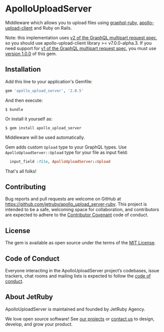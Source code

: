 # ApolloUploadServer

Middleware which allows you to upload files using [graphql-ruby](https://github.com/rmosolgo/graphql-ruby), [apollo-upload-client](https://github.com/jaydenseric/apollo-upload-client) and Ruby on Rails.

Note: this implementation uses [v2 of the GraphQL multipart request spec](https://github.com/jaydenseric/graphql-multipart-request-spec/tree/v2.0.0-alpha.2), so you should use apollo-upload-client library >= v7.0.0-alpha.3. If you need support for [v1 of the GraphQL multipart request spec](https://github.com/jaydenseric/graphql-multipart-request-spec/tree/v1.0.0), you must
use [version 1.0.0](https://github.com/jetruby/apollo_upload_server-ruby/tree/1.0.0) of this gem.
## Installation

Add this line to your application's Gemfile:

```ruby
gem 'apollo_upload_server', '2.0.5'
```

And then execute:

    $ bundle

Or install it yourself as:

    $ gem install apollo_upload_server

Middleware will be used automatically.

Gem adds custom `Upload` type to your GraphQL types.
Use `ApolloUploadServer::Upload` type for your file as input field:
```ruby
  input_field :file, ApolloUploadServer::Upload
```

That's all folks!

## Contributing

Bug reports and pull requests are welcome on GitHub at https://github.com/jetruby/apollo_upload_server-ruby. This project is intended to be a safe, welcoming space for collaboration, and contributors are expected to adhere to the [Contributor Covenant](http://contributor-covenant.org) code of conduct.

## License

The gem is available as open source under the terms of the [MIT License](https://opensource.org/licenses/MIT).

## Code of Conduct

Everyone interacting in the ApolloUploadServer project’s codebases, issue trackers, chat rooms and mailing lists is expected to follow the [code of conduct](https://github.com/jetruby/apollo_upload_server-ruby/blob/master/CODE_OF_CONDUCT.md).

## About JetRuby
ApolloUploadServer is maintained and founded by JetRuby Agency.

We love open source software!
See [our projects][portfolio] or
[contact us][contact] to design, develop, and grow your product.

[portfolio]: http://jetruby.com/portfolio/
[contact]: http://jetruby.com/#contactUs
